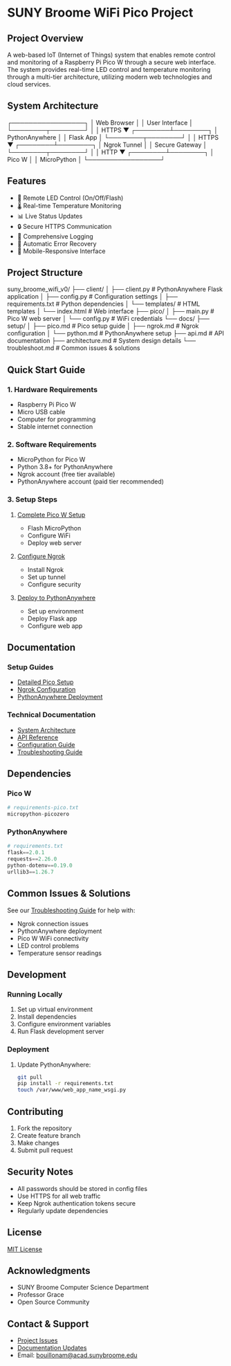 # SUNY Broome WiFi Pico Project

## Project Overview
A web-based IoT (Internet of Things) system that enables remote control and monitoring of a Raspberry Pi Pico W through a secure web interface. The system provides real-time LED control and temperature monitoring through a multi-tier architecture, utilizing modern web technologies and cloud services.

## System Architecture
┌─────────────────┐
│ Web Browser │
│ User Interface │
└────────┬────────┘
│
│ HTTPS
▼
┌────────┴────────┐
│ PythonAnywhere │
│ Flask App │
└────────┬────────┘
│
│ HTTPS
▼
┌────────┴────────┐
│ Ngrok Tunnel │
│ Secure Gateway │
└────────┬────────┘
│
│ HTTP
▼
┌────────┴────────┐
│ Pico W │
│ MicroPython │
└─────────────────┘

## Features
- 🔌 Remote LED Control (On/Off/Flash)
- 🌡️ Real-time Temperature Monitoring
- 📊 Live Status Updates
- 🔒 Secure HTTPS Communication
- 📝 Comprehensive Logging
- 🔄 Automatic Error Recovery
- 📱 Mobile-Responsive Interface

## Project Structure
suny_broome_wifi_v0/
├── client/
│ ├── client.py # PythonAnywhere Flask application
│ ├── config.py # Configuration settings
│ ├── requirements.txt # Python dependencies
│ └── templates/ # HTML templates
│ └── index.html # Web interface
├── pico/
│ ├── main.py # Pico W web server
│ └── config.py # WiFi credentials
└── docs/
├── setup/
│ ├── pico.md # Pico setup guide
│ ├── ngrok.md # Ngrok configuration
│ └── python.md # PythonAnywhere setup
├── api.md # API documentation
├── architecture.md # System design details
└── troubleshoot.md # Common issues & solutions


## Quick Start Guide

### 1. Hardware Requirements
- Raspberry Pi Pico W
- Micro USB cable
- Computer for programming
- Stable internet connection

### 2. Software Requirements
- MicroPython for Pico W
- Python 3.8+ for PythonAnywhere
- Ngrok account (free tier available)
- PythonAnywhere account (paid tier recommended)

### 3. Setup Steps
1. [Complete Pico W Setup](docs/setup/pico.md)
   - Flash MicroPython
   - Configure WiFi
   - Deploy web server

2. [Configure Ngrok](docs/setup/ngrok.md)
   - Install Ngrok
   - Set up tunnel
   - Configure security

3. [Deploy to PythonAnywhere](docs/setup/python.md)
   - Set up environment
   - Deploy Flask app
   - Configure web app

## Documentation

### Setup Guides
- [Detailed Pico Setup](docs/setup/pico.md)
- [Ngrok Configuration](docs/setup/ngrok.md)
- [PythonAnywhere Deployment](docs/setup/python.md)

### Technical Documentation
- [System Architecture](docs/architecture.md)
- [API Reference](docs/api.md)
- [Configuration Guide](docs/configuration.md)
- [Troubleshooting Guide](docs/troubleshoot.md)

## Dependencies

### Pico W
```python
# requirements-pico.txt
micropython-picozero
```

### PythonAnywhere
```python
# requirements.txt
flask==2.0.1
requests==2.26.0
python-dotenv==0.19.0
urllib3==1.26.7
```

## Common Issues & Solutions
See our [Troubleshooting Guide](docs/troubleshoot.md) for help with:
- Ngrok connection issues
- PythonAnywhere deployment
- Pico W WiFi connectivity
- LED control problems
- Temperature sensor readings

## Development

### Running Locally
1. Set up virtual environment
2. Install dependencies
3. Configure environment variables
4. Run Flask development server

### Deployment
1. Update PythonAnywhere:
   ```bash
   git pull
   pip install -r requirements.txt
   touch /var/www/web_app_name_wsgi.py
   ```

## Contributing
1. Fork the repository
2. Create feature branch
3. Make changes
4. Submit pull request

## Security Notes
- All passwords should be stored in config files
- Use HTTPS for all web traffic
- Keep Ngrok authentication tokens secure
- Regularly update dependencies

## License
[MIT License](LICENSE)

## Acknowledgments
- SUNY Broome Computer Science Department
- Professor Grace
- Open Source Community

## Contact & Support
- [Project Issues](https://github.com/AlexandraBouillon/suny_broome_wifi_v0/issues)
- [Documentation Updates](docs/README.md)
- Email: bouillonam@acad.sunybroome.edu